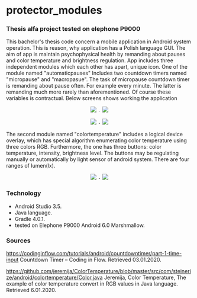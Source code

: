 # protector_modules
### Thesis alfa project tested on elephone P9000

  This bachelor's thesis code concern a mobile application in Android system operation. This is reason, why application has a Polish language GUI. The aim of app is maintain psychophysical health by remanding about pauses and color temperature and brightness regulation. App includes three independent modules which each other has apart, unique icon. One of the module named "automaticpauses" Includes two countdown timers named "micropause" and "macropasue". The task of micropause countdown timer is remanding about pause often. For example every minute. The latter is remanding much more rarely than aforementioned. Of course these variables is contractual. Below screens shows working the application


<p align="center">
  <img src="./images/background.png">
  <code>-</code>
  <img src="./images/automaticpauses.png">
</p>

<p align="center">
  <img src="./images/breakdecision.png">
  <code>-</code>
  <img src="./images/breaktime.png">
</p>



  The second module named "colortemperature" includes a logical device overlay, which has special algorithm enumerating color temperature using three colors RGB. Furthermore, the one has three buttons: color temperature, intensity, brightness level. The buttons may be regulating manually or automatically by light sensor of android system. There are four ranges of lumen(lx).

<p align="center">
  <img src="./images/lowlight.png">
  <code>-</code>
  <img src="./images/highlight.png">
</p>
 
### Technology

- Android Studio 3.5.
- Java language.
- Gradle 4.0.1.
- tested on Elephone P9000 Android 6.0 Marshmallow.

### Sources 

https://codinginflow.com/tutorials/android/countdowntimer/part-1-time-input Countdown Timer – Coding in Flow. Retrieved 03.01.2020.

https://github.com/jeremija/ColorTemperature/blob/master/src/com/steinerize/android/colortemperature/Color.java Jeremija, Color Temperature, The example of color temperature convert in RGB values in Java language. Retrieved 6.01.2020.

